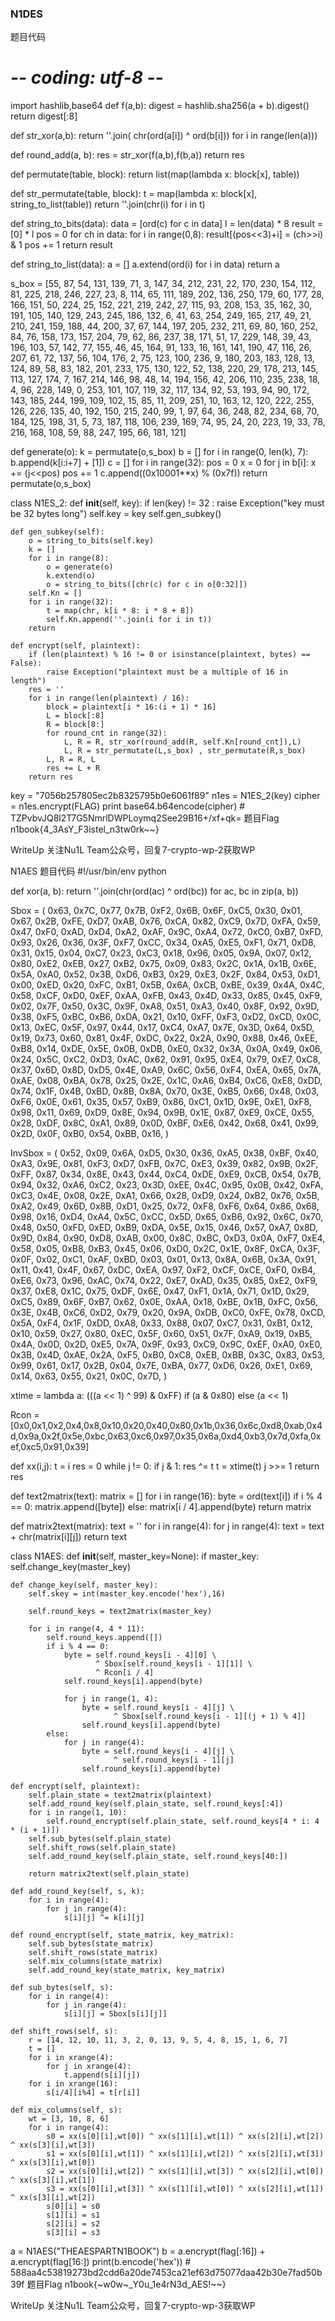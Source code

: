 
### N1DES
题目代码
# -*- coding: utf-8 -*-
import hashlib,base64
def f(a,b):
    digest = hashlib.sha256(a + b).digest()
    return digest[:8]

def str_xor(a,b):
    return ''.join( chr(ord(a[i]) ^ ord(b[i])) for i in range(len(a)))

def round_add(a, b):
    res = str_xor(f(a,b),f(b,a))
    return res

def permutate(table, block):
    return list(map(lambda x: block[x], table))

def str_permutate(table, block):
    t = map(lambda x: block[x], string_to_list(table))
    return ''.join(chr(i) for i in t)

def string_to_bits(data):
    data = [ord(c) for c in data]
    l = len(data) * 8
    result = [0] * l
    pos = 0
    for ch in data:
        for i in range(0,8):
            result[(pos<<3)+i] = (ch>>i) & 1
        pos += 1
    return result

def string_to_list(data):
    a = []
    a.extend(ord(i) for i in data)
    return a

s_box = [55, 87, 54, 131, 139, 71, 3, 147, 34, 212, 231, 22, 170, 230, 154, 112, 81, 225, 218, 246, 227, 23, 8, 114, 65, 111, 189, 202, 136, 250, 179, 60, 177, 28, 166, 151, 50, 224, 25, 152, 221, 219, 242, 27, 115, 93, 208, 153, 35, 162, 30, 191, 105, 140, 129, 243, 245, 186, 132, 6, 41, 63, 254, 249, 165, 217, 49, 21, 210, 241, 159, 188, 44, 200, 37, 67, 144, 197, 205, 232, 211, 69, 80, 160, 252, 84, 76, 158, 173, 157, 204, 79, 62, 86, 237, 38, 171, 51, 17, 229, 148, 39, 43, 196, 103, 57, 142, 77, 155, 46, 45, 164, 91, 133, 16, 161, 141, 190, 47, 116, 26, 207, 61, 72, 137, 56, 104, 176, 2, 75, 123, 100, 236, 9, 180, 203, 183, 128, 13, 124, 89, 58, 83, 182, 201, 233, 175, 130, 122, 52, 138, 220, 29, 178, 213, 145, 113, 127, 174, 7, 167, 214, 146, 98, 48, 14, 194, 156, 42, 206, 110, 235, 238, 18, 4, 96, 228, 149, 0, 253, 101, 107, 119, 32, 117, 134, 92, 53, 193, 94, 90, 172, 143, 185, 244, 199, 109, 102, 15, 85, 11, 209, 251, 10, 163, 12, 120, 222, 255, 126, 226, 135, 40, 192, 150, 215, 240, 99, 1, 97, 64, 36, 248, 82, 234, 68, 70, 184, 125, 198, 31, 5, 73, 187, 118, 106, 239, 169, 74, 95, 24, 20, 223, 19, 33, 78, 216, 168, 108, 59, 88, 247, 195, 66, 181, 121]

def generate(o):
    k = permutate(o,s_box)
    b = []
    for i in range(0, len(k), 7):
        b.append(k[i:i+7] + [1])
    c = []
    for i in range(32):
        pos = 0
        x = 0
        for j in b[i]:
            x += (j<<pos)
            pos += 1
        c.append((0x10001**x) % (0x7f))
    return permutate(o,s_box)



class N1ES_2:
    def __init__(self, key):
        if len(key) != 32 :
            raise Exception("key must be 32 bytes long")
        self.key = key
        self.gen_subkey()

    def gen_subkey(self):
        o = string_to_bits(self.key)
        k = []
        for i in range(8):
            o = generate(o)
            k.extend(o)
            o = string_to_bits([chr(c) for c in o[0:32]])
        self.Kn = []
        for i in range(32):
            t = map(chr, k[i * 8: i * 8 + 8])
            self.Kn.append(''.join(i for i in t))
        return

    def encrypt(self, plaintext):
        if (len(plaintext) % 16 != 0 or isinstance(plaintext, bytes) == False):
            raise Exception("plaintext must be a multiple of 16 in length")
        res = ''
        for i in range(len(plaintext) / 16):
            block = plaintext[i * 16:(i + 1) * 16]
            L = block[:8]
            R = block[8:]
            for round_cnt in range(32):
                L, R = R, str_xor(round_add(R, self.Kn[round_cnt]),L)
                L, R = str_permutate(L,s_box) , str_permutate(R,s_box)
            L, R = R, L
            res += L + R
        return res


key = "7056b257805ec2b8325795b0e6061f89"
n1es = N1ES_2(key)
cipher = n1es.encrypt(FLAG)
print base64.b64encode(cipher)  # TZPvbvJQ8l2T7G5NmrlDWPLoymq2See29B16+/xf+qk=
题目Flag
n1book{4_3AsY_F3istel_n3tw0rk~~}

WriteUp
关注Nu1L Team公众号，回复7-crypto-wp-2获取WP

N1AES
题目代码
#!/usr/bin/env python

def xor(a, b):
    return ''.join(chr(ord(ac) ^ ord(bc)) for ac, bc in zip(a, b))


Sbox = (
    0x63, 0x7C, 0x77, 0x7B, 0xF2, 0x6B, 0x6F, 0xC5, 0x30, 0x01, 0x67, 0x2B, 0xFE, 0xD7, 0xAB, 0x76,
    0xCA, 0x82, 0xC9, 0x7D, 0xFA, 0x59, 0x47, 0xF0, 0xAD, 0xD4, 0xA2, 0xAF, 0x9C, 0xA4, 0x72, 0xC0,
    0xB7, 0xFD, 0x93, 0x26, 0x36, 0x3F, 0xF7, 0xCC, 0x34, 0xA5, 0xE5, 0xF1, 0x71, 0xD8, 0x31, 0x15,
    0x04, 0xC7, 0x23, 0xC3, 0x18, 0x96, 0x05, 0x9A, 0x07, 0x12, 0x80, 0xE2, 0xEB, 0x27, 0xB2, 0x75,
    0x09, 0x83, 0x2C, 0x1A, 0x1B, 0x6E, 0x5A, 0xA0, 0x52, 0x3B, 0xD6, 0xB3, 0x29, 0xE3, 0x2F, 0x84,
    0x53, 0xD1, 0x00, 0xED, 0x20, 0xFC, 0xB1, 0x5B, 0x6A, 0xCB, 0xBE, 0x39, 0x4A, 0x4C, 0x58, 0xCF,
    0xD0, 0xEF, 0xAA, 0xFB, 0x43, 0x4D, 0x33, 0x85, 0x45, 0xF9, 0x02, 0x7F, 0x50, 0x3C, 0x9F, 0xA8,
    0x51, 0xA3, 0x40, 0x8F, 0x92, 0x9D, 0x38, 0xF5, 0xBC, 0xB6, 0xDA, 0x21, 0x10, 0xFF, 0xF3, 0xD2,
    0xCD, 0x0C, 0x13, 0xEC, 0x5F, 0x97, 0x44, 0x17, 0xC4, 0xA7, 0x7E, 0x3D, 0x64, 0x5D, 0x19, 0x73,
    0x60, 0x81, 0x4F, 0xDC, 0x22, 0x2A, 0x90, 0x88, 0x46, 0xEE, 0xB8, 0x14, 0xDE, 0x5E, 0x0B, 0xDB,
    0xE0, 0x32, 0x3A, 0x0A, 0x49, 0x06, 0x24, 0x5C, 0xC2, 0xD3, 0xAC, 0x62, 0x91, 0x95, 0xE4, 0x79,
    0xE7, 0xC8, 0x37, 0x6D, 0x8D, 0xD5, 0x4E, 0xA9, 0x6C, 0x56, 0xF4, 0xEA, 0x65, 0x7A, 0xAE, 0x08,
    0xBA, 0x78, 0x25, 0x2E, 0x1C, 0xA6, 0xB4, 0xC6, 0xE8, 0xDD, 0x74, 0x1F, 0x4B, 0xBD, 0x8B, 0x8A,
    0x70, 0x3E, 0xB5, 0x66, 0x48, 0x03, 0xF6, 0x0E, 0x61, 0x35, 0x57, 0xB9, 0x86, 0xC1, 0x1D, 0x9E,
    0xE1, 0xF8, 0x98, 0x11, 0x69, 0xD9, 0x8E, 0x94, 0x9B, 0x1E, 0x87, 0xE9, 0xCE, 0x55, 0x28, 0xDF,
    0x8C, 0xA1, 0x89, 0x0D, 0xBF, 0xE6, 0x42, 0x68, 0x41, 0x99, 0x2D, 0x0F, 0xB0, 0x54, 0xBB, 0x16,
)

InvSbox = (
    0x52, 0x09, 0x6A, 0xD5, 0x30, 0x36, 0xA5, 0x38, 0xBF, 0x40, 0xA3, 0x9E, 0x81, 0xF3, 0xD7, 0xFB,
    0x7C, 0xE3, 0x39, 0x82, 0x9B, 0x2F, 0xFF, 0x87, 0x34, 0x8E, 0x43, 0x44, 0xC4, 0xDE, 0xE9, 0xCB,
    0x54, 0x7B, 0x94, 0x32, 0xA6, 0xC2, 0x23, 0x3D, 0xEE, 0x4C, 0x95, 0x0B, 0x42, 0xFA, 0xC3, 0x4E,
    0x08, 0x2E, 0xA1, 0x66, 0x28, 0xD9, 0x24, 0xB2, 0x76, 0x5B, 0xA2, 0x49, 0x6D, 0x8B, 0xD1, 0x25,
    0x72, 0xF8, 0xF6, 0x64, 0x86, 0x68, 0x98, 0x16, 0xD4, 0xA4, 0x5C, 0xCC, 0x5D, 0x65, 0xB6, 0x92,
    0x6C, 0x70, 0x48, 0x50, 0xFD, 0xED, 0xB9, 0xDA, 0x5E, 0x15, 0x46, 0x57, 0xA7, 0x8D, 0x9D, 0x84,
    0x90, 0xD8, 0xAB, 0x00, 0x8C, 0xBC, 0xD3, 0x0A, 0xF7, 0xE4, 0x58, 0x05, 0xB8, 0xB3, 0x45, 0x06,
    0xD0, 0x2C, 0x1E, 0x8F, 0xCA, 0x3F, 0x0F, 0x02, 0xC1, 0xAF, 0xBD, 0x03, 0x01, 0x13, 0x8A, 0x6B,
    0x3A, 0x91, 0x11, 0x41, 0x4F, 0x67, 0xDC, 0xEA, 0x97, 0xF2, 0xCF, 0xCE, 0xF0, 0xB4, 0xE6, 0x73,
    0x96, 0xAC, 0x74, 0x22, 0xE7, 0xAD, 0x35, 0x85, 0xE2, 0xF9, 0x37, 0xE8, 0x1C, 0x75, 0xDF, 0x6E,
    0x47, 0xF1, 0x1A, 0x71, 0x1D, 0x29, 0xC5, 0x89, 0x6F, 0xB7, 0x62, 0x0E, 0xAA, 0x18, 0xBE, 0x1B,
    0xFC, 0x56, 0x3E, 0x4B, 0xC6, 0xD2, 0x79, 0x20, 0x9A, 0xDB, 0xC0, 0xFE, 0x78, 0xCD, 0x5A, 0xF4,
    0x1F, 0xDD, 0xA8, 0x33, 0x88, 0x07, 0xC7, 0x31, 0xB1, 0x12, 0x10, 0x59, 0x27, 0x80, 0xEC, 0x5F,
    0x60, 0x51, 0x7F, 0xA9, 0x19, 0xB5, 0x4A, 0x0D, 0x2D, 0xE5, 0x7A, 0x9F, 0x93, 0xC9, 0x9C, 0xEF,
    0xA0, 0xE0, 0x3B, 0x4D, 0xAE, 0x2A, 0xF5, 0xB0, 0xC8, 0xEB, 0xBB, 0x3C, 0x83, 0x53, 0x99, 0x61,
    0x17, 0x2B, 0x04, 0x7E, 0xBA, 0x77, 0xD6, 0x26, 0xE1, 0x69, 0x14, 0x63, 0x55, 0x21, 0x0C, 0x7D,
)


xtime = lambda a: (((a << 1) ^ 99) & 0xFF) if (a & 0x80) else (a << 1)

Rcon = [0x0,0x1,0x2,0x4,0x8,0x10,0x20,0x40,0x80,0x1b,0x36,0x6c,0xd8,0xab,0x4d,0x9a,0x2f,0x5e,0xbc,0x63,0xc6,0x97,0x35,0x6a,0xd4,0xb3,0x7d,0xfa,0xef,0xc5,0x91,0x39]

def xx(i,j):
    t = i
    res = 0
    while j != 0:
        if j & 1:
            res ^= t
        t = xtime(t)
        j >>= 1
    return res

def text2matrix(text):
    matrix = []
    for i in range(16):
        byte = ord(text[i])
        if i % 4 == 0:
            matrix.append([byte])
        else:
            matrix[i / 4].append(byte)
    return matrix


def matrix2text(matrix):
    text = ''
    for i in range(4):
        for j in range(4):
            text = text + chr(matrix[i][j])
    return text


class N1AES:
    def __init__(self, master_key=None):
        if master_key:
            self.change_key(master_key)

    def change_key(self, master_key):
        self.skey = int(master_key.encode('hex'),16)

        self.round_keys = text2matrix(master_key)

        for i in range(4, 4 * 11):
            self.round_keys.append([])
            if i % 4 == 0:
                byte = self.round_keys[i - 4][0] \
                       ^ Sbox[self.round_keys[i - 1][1]] \
                       ^ Rcon[i / 4]
                self.round_keys[i].append(byte)

                for j in range(1, 4):
                    byte = self.round_keys[i - 4][j] \
                           ^ Sbox[self.round_keys[i - 1][(j + 1) % 4]]
                    self.round_keys[i].append(byte)
            else:
                for j in range(4):
                    byte = self.round_keys[i - 4][j] \
                           ^ self.round_keys[i - 1][j]
                    self.round_keys[i].append(byte)

    def encrypt(self, plaintext):
        self.plain_state = text2matrix(plaintext)
        self.add_round_key(self.plain_state, self.round_keys[:4])
        for i in range(1, 10):
            self.round_encrypt(self.plain_state, self.round_keys[4 * i: 4 * (i + 1)])
        self.sub_bytes(self.plain_state)
        self.shift_rows(self.plain_state)
        self.add_round_key(self.plain_state, self.round_keys[40:])

        return matrix2text(self.plain_state)

    def add_round_key(self, s, k):
        for i in range(4):
            for j in range(4):
                s[i][j] ^= k[i][j]

    def round_encrypt(self, state_matrix, key_matrix):
        self.sub_bytes(state_matrix)
        self.shift_rows(state_matrix)
        self.mix_columns(state_matrix)
        self.add_round_key(state_matrix, key_matrix)

    def sub_bytes(self, s):
        for i in range(4):
            for j in range(4):
                s[i][j] = Sbox[s[i][j]]

    def shift_rows(self, s):
        r = [14, 12, 10, 11, 3, 2, 0, 13, 9, 5, 4, 8, 15, 1, 6, 7]
        t = []
        for i in xrange(4):
            for j in xrange(4):
                t.append(s[i][j])
        for i in xrange(16):
            s[i/4][i%4] = t[r[i]]

    def mix_columns(self, s):
        wt = [3, 10, 8, 6]
        for i in range(4):
            s0 = xx(s[0][i],wt[0]) ^ xx(s[1][i],wt[1]) ^ xx(s[2][i],wt[2]) ^ xx(s[3][i],wt[3])
            s1 = xx(s[0][i],wt[1]) ^ xx(s[1][i],wt[2]) ^ xx(s[2][i],wt[3]) ^ xx(s[3][i],wt[0])
            s2 = xx(s[0][i],wt[2]) ^ xx(s[1][i],wt[3]) ^ xx(s[2][i],wt[0]) ^ xx(s[3][i],wt[1])
            s3 = xx(s[0][i],wt[3]) ^ xx(s[1][i],wt[0]) ^ xx(s[2][i],wt[1]) ^ xx(s[3][i],wt[2])
            s[0][i] = s0
            s[1][i] = s1
            s[2][i] = s2
            s[3][i] = s3

a = N1AES("THEAESPARTN1BOOK")
b = a.encrypt(flag[:16]) +  a.encrypt(flag[16:])
print(b.encode('hex')) # 588aa4c53819273bd2cdd6a20de7453ca21ef63d75077daa42b30e7fad50b39f
题目Flag
n1book{~w0w~_Y0u_1e4rN3d_AES!~~}

WriteUp
关注Nu1L Team公众号，回复7-crypto-wp-3获取WP